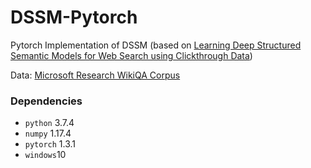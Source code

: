 # DSSM-Pytorch
Pytorch Implementation of DSSM (based on [Learning Deep Structured Semantic Models for Web Search using Clickthrough Data](https://www.microsoft.com/en-us/research/wp-content/uploads/2016/02/cikm2013_DSSM_fullversion.pdf))

Data: [Microsoft Research WikiQA Corpus](https://www.microsoft.com/en-us/download/details.aspx?id=52419)

### Dependencies
* `python` 3.7.4
* `numpy` 1.17.4
* `pytorch` 1.3.1
* `windows`10